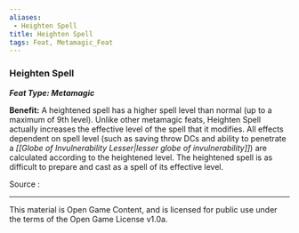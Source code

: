 ```yaml
---
aliases:
 - Heighten Spell
title: Heighten Spell
tags: Feat, Metamagic_Feat
---
```

### Heighten Spell 
***Feat Type: Metamagic***

**Benefit:** A heightened spell has a higher spell level than normal (up
to a maximum of 9th level). Unlike other metamagic feats, Heighten Spell
actually increases the effective level of the spell that it modifies.
All effects dependent on spell level (such as saving throw DCs and
ability to penetrate a *[[Globe of Invulnerability Lesser|lesser globe of invulnerability]]*) are calculated
according to the heightened level. The heightened spell is as difficult
to prepare and cast as a spell of its effective level.


Source :

---

This material is Open Game Content, and is licensed for public use under the terms of the Open Game License v1.0a.
